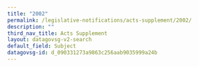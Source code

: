 ```yaml
---
title: "2002"
permalink: /legislative-notifications/acts-supplement/2002/
description: ""
third_nav_title: Acts Supplement
layout: datagovsg-v2-search
default_field: Subject
datagovsg-id: d_090331273a9863c256aab9035999a24b
---
```

